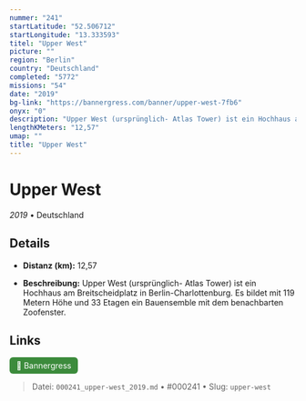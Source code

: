 ```yaml
---
nummer: "241"
startLatitude: "52.506712"
startLongitude: "13.333593"
titel: "Upper West"
picture: ""
region: "Berlin"
country: "Deutschland"
completed: "5772"
missions: "54"
date: "2019"
bg-link: "https://bannergress.com/banner/upper-west-7fb6"
onyx: "0"
description: "Upper West (ursprünglich- Atlas Tower) ist ein Hochhaus am Breitscheidplatz in Berlin-Charlottenburg. Es bildet mit 119 Metern Höhe und 33 Etagen ein Bauensemble mit dem benachbarten Zoofenster."
lengthKMeters: "12,57"
umap: ""
title: "Upper West"
---
```

# Upper West

*2019* • Deutschland



## Details
- **Distanz (km):** 12,57



- **Beschreibung:** Upper West (ursprünglich- Atlas Tower) ist ein Hochhaus am Breitscheidplatz in Berlin-Charlottenburg. Es bildet mit 119 Metern Höhe und 33 Etagen ein Bauensemble mit dem benachbarten Zoofenster.


## Links
<div style="margin-top: 0.5em;">
<a href="https://bannergress.com/banner/upper-west-7fb6" target="_blank" style="display:inline-block;margin-right:8px;padding:6px 12px;background-color:#3c8b3c;color:white;text-decoration:none;border-radius:6px;">🔗 Bannergress</a>

</div>


> Datei: `000241_upper-west_2019.md` • #000241 • Slug: `upper-west`
